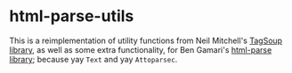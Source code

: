 # html-parse-utils
This is a reimplementation of utility functions from Neil Mitchell's [TagSoup
library](https://hackage.haskell.org/package/tagsoup), as well as some extra
functionality, for Ben Gamari's [html-parse
library](https://hackage.haskell.org/package/html-parse); because yay `Text` and
yay `Attoparsec`.
